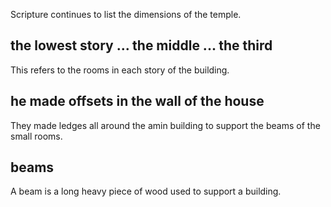 Scripture continues to list the dimensions of the temple.

## the lowest story ... the middle ... the third ##

This refers to the rooms in each story of the building.

## he made offsets in the wall of the house ##

They made ledges all around the amin building to support the beams of the small rooms.

## beams ##

A beam is a long heavy piece of wood used to support a building.